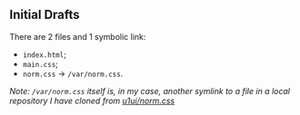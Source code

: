 ## Initial Drafts

There are 2 files and 1 symbolic link:

+ `index.html`;
+ `main.css`;
+ `norm.css` -> `/var/norm.css`.

*Note: `/var/norm.css` itself is, in my case, another symlink to a file in a
local repository I have cloned from
[u1ui/norm.css](https://github.com/u1ui/norm.css)*
